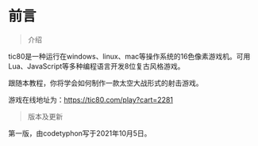 # 前言

> 介绍

tic80是一种运行在windows、linux、mac等操作系统的16色像素游戏机。可用Lua、JavaScript等多种编程语言开发8位复古风格游戏。

跟随本教程，你将学会如何制作一款太空大战形式的射击游戏。

游戏在线地址为：https://tic80.com/play?cart=2281

> 版本及更新

第一版，由codetyphon写于2021年10月5日。

